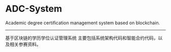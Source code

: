 # ADC-System
Academic degree certification management system based on blockchain.
***
基于区块链的学历学位认证管理系统
主要包括系统架构代码和智能合约代码，以及相关参赛资料。
